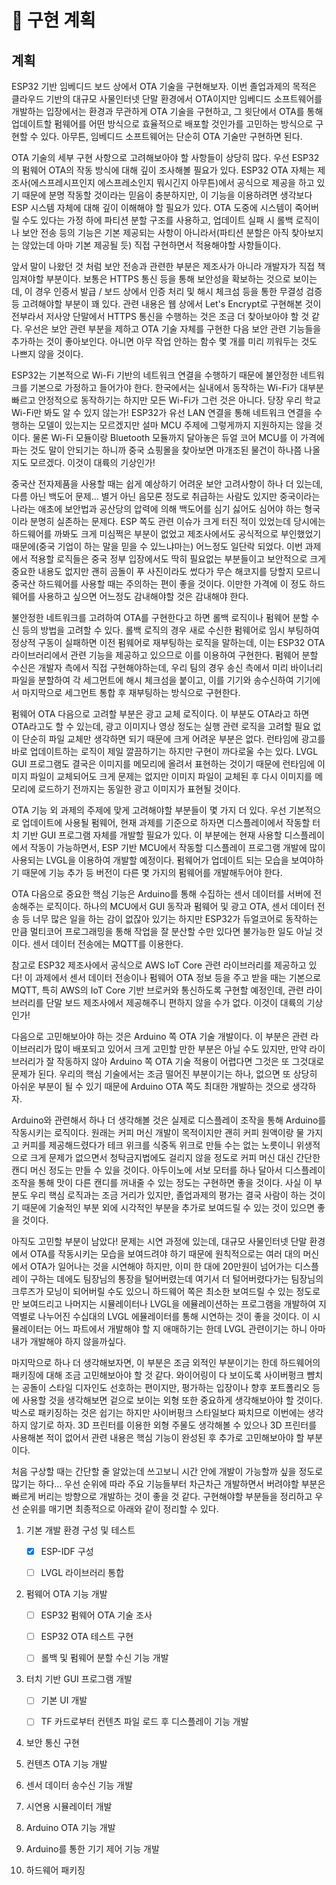 # 🎐 구현 계획

## 계획

ESP32 기반 임베디드 보드 상에서 OTA 기술을 구현해보자. 이번 졸업과제의 목적은 클라우드 기반의 대규모 사물인터넷 단말 환경에서 OTA이지만 임베디드 소프트웨어를 개발하는 입장에서는 환경과 무관하게 OTA 기술을 구현하고, 그 윗단에서 OTA를 통해 업데이트할 펌웨어를 어떤 방식으로 효율적으로 배포할 것인가를 고민하는 방식으로 구현할 수 있다. 아무튼, 임베디드 소프트웨어는 단순히 OTA 기술만 구현하면 된다.

OTA 기술의 세부 구현 사항으로 고려해보아야 할 사항들이 상당히 많다. 우선 ESP32의 펌웨어 OTA의 작동 방식에 대해 깊이 조사해볼 필요가 있다. ESP32 OTA 자체는 제조사(에스프레시프인지 에스프레소인지 뭐시긴지 아무튼)에서 공식으로 제공을 하고 있기 때문에 분명 작동할 것이라는 믿음이 충분하지만, 이 기능을 이용하려면 생각보다 ESP 시스템 자체에 대해 깊이 이해해야 할 필요가 있다. OTA 도중에 시스템이 죽어버릴 수도 있다는 가정 하에 파티션 분할 구조를 사용하고, 업데이트 실패 시 롤백 로직이나 보안 전송 등의 기능은 기본 제공되는 사항이 아니라서(파티션 분할은 아직 찾아보지는 않았는데 아마 기본 제공될 듯) 직접 구현하면서 적용해야할 사항들이다.

앞서 말이 나왔던 것 처럼 보안 전송과 관련한 부분은 제조사가 아니라 개발자가 직접 책임져야할 부분이다. 보통은 HTTPS 통신 등을 통해 보안성을 확보하는 것으로 보이는데, 이 경우 인증서 발급 / 보드 상에서 인증 처리 및 해시 체크섬 등을 통한 무결성 검증 등 고려해야할 부분이 꽤 있다. 관련 내용은 웹 상에서 Let's Encrypt로 구현해본 것이 전부라서 저사양 단말에서 HTTPS 통신을 수행하는 것은 조금 더 찾아보아야 할 것 같다. 우선은 보안 관련 부분을 제하고 OTA 기술 자체를 구현한 다음 보안 관련 기능들을 추가하는 것이 좋아보인다. 아니면 아무 작업 안하는 함수 몇 개를 미리 끼워두는 것도 나쁘지 않을 것이다.

ESP32는 기본적으로 Wi-Fi 기반의 네트워크 연결을 수행하기 때문에 불안정한 네트워크를 기본으로 가정하고 들어가야 한다. 한국에서는 실내에서 동작하는 Wi-Fi가 대부분 빠르고 안정적으로 동작하기는 하지만 모든 Wi-Fi가 그런 것은 아니다. 당장 우리 학교 Wi-Fi만 봐도 알 수 있지 않는가! ESP32가 유선 LAN 연결을 통해 네트워크 연결을 수행하는 모델이 있는지는 모르겠지만 설마 MCU 주제에 그렇게까지 지원하지는 않을 것이다. 물론 Wi-Fi 모듈이랑 Bluetooth 모듈까지 달아놓은 듀얼 코어 MCU를 이 가격에 파는 것도 말이 안되기는 하니까 중국 쇼핑몰을 찾아보면 마개조된 물건이 하나쯤 나올지도 모르겠다. 이것이 대륙의 기상인가!

중국산 전자제품을 사용할 때는 쉽게 예상하기 어려운 보안 고려사항이 하나 더 있는데, 다름 아닌 백도어 문제... 별거 아닌 음모론 정도로 취급하는 사람도 있지만 중국이라는 나라는 애초에 보안법과 공산당의 압력에 의해 백도어를 심기 싫어도 심어야 하는 형국이라 분명히 실존하는 문제다. ESP 쪽도 관련 이슈가 크게 터진 적이 있었는데 당시에는 하드웨어를 까봐도 크게 미심쩍은 부분이 없었고 제조사에서도 공식적으로 부인했었기 때문에(중국 기업이 하는 말을 믿을 수 있느냐마는) 어느정도 일단락 되었다. 이번 과제에서 적용할 로직들은 중국 정부 입장에서도 딱히 필요없는 부분들이고 보안적으로 크게 중요한 내용도 없지만 괜히 곰돌이 푸 사진이라도 썼다가 무슨 해코지를 당할지 모르니 중국산 하드웨어를 사용할 때는 주의하는 편이 좋을 것이다. 이만한 가격에 이 정도 하드웨어를 사용하고 싶으면 어느정도 감내해야할 것은 감내해야 한다.

불안정한 네트워크를 고려하여 OTA를 구현한다고 하면 롤백 로직이나 펌웨어 분할 수신 등의 방법을 고려할 수 있다. 롤백 로직의 경우 새로 수신한 펌웨어로 임시 부팅하여 정상적 구동이 실패하면 이전 펌웨어로 재부팅하는 로직을 말하는데, 이는 ESP32 OTA 라이브러리에서 관련 기능을 제공하고 있으므로 이를 이용하여 구현한다. 펌웨어 분할 수신은 개발자 측에서 직접 구현해야하는데, 우리 팀의 경우 송신 측에서 미리 바이너리 파일을 분할하여 각 세그먼트에 해시 체크섬을 붙이고, 이를 기기와 송수신하여 기기에서 마지막으로 세그먼트 통합 후 재부팅하는 방식으로 구현한다.

펌웨어 OTA 다음으로 고려할 부분은 광고 교체 로직이다. 이 부분도 OTA라고 하면 OTA라고도 할 수 있는데, 광고 이미지나 영상 정도는 실행 관련 로직을 고려할 필요 없이 단순히 파일 교체만 생각하면 되기 때문에 크게 어려운 부분은 없다. 런타임에 광고를 바로 업데이트하는 로직이 제일 깔끔하기는 하지만 구현이 까다로울 수는 있다. LVGL GUI 프로그램도 결국은 이미지를 메모리에 올려서 표현하는 것이기 때문에 런타임에 이미지 파일이 교체되어도 크게 문제는 없지만 이미지 파일이 교체된 후 다시 이미지를 메모리에 로드하기 전까지는 동일한 광고 이미지가 표현될 것이다.

OTA 기능 외 과제의 주제에 맞게 고려해야할 부분들이 몇 가지 더 있다. 우선 기본적으로 업데이트에 사용될 펌웨어, 현재 과제를 기준으로 하자면 디스플레이에서 작동할 터치 기반 GUI 프로그램 자체를 개발할 필요가 있다. 이 부분에는 현재 사용할 디스플레이에서 작동이 가능하면서, ESP 기반 MCU에서 작동할 디스플레이 프로그램 개발에 많이 사용되는 LVGL을 이용하여 개발할 예정이다. 펌웨어가 업데이트 되는 모습을 보여야하기 때문에 기능 추가 등 버전이 다른 몇 가지의 펌웨어를 개발해두어야 한다.

OTA 다음으로 중요한 핵심 기능은 Arduino를 통해 수집하는 센서 데이터를 서버에 전송해주는 로직이다. 하나의 MCU에서 GUI 동작과 펌웨어 및 광고 OTA, 센서 데이터 전송 등 너무 많은 일을 하는 감이 없잖아 있기는 하지만 ESP32가 듀얼코어로 동작하는 만큼 멀티코어 프로그래밍을 통해 작업을 잘 분산할 수만 있다면 불가능한 일도 아닐 것이다. 센서 데이터 전송에는 MQTT를 이용한다.

참고로 ESP32 제조사에서 공식으로 AWS IoT Core 관련 라이브러리를 제공하고 있다! 이 과제에서 센서 데이터 전송이나 펌웨어 OTA 정보 등을 주고 받을 때는 기본으로 MQTT, 특히 AWS의 IoT Core 기반 브로커와 통신하도록 구현할 예정인데, 관련 라이브러리를 단말 보드 제조사에서 제공해주니 편하지 않을 수가 없다. 이것이 대륙의 기상인가!

다음으로 고민해보아야 하는 것은 Arduino 쪽 OTA 기술 개발이다. 이 부분은 관련 라이브러리가 많이 배포되고 있어서 크게 고민할 만한 부분은 아닐 수도 있지만, 만약 라이브러리가 잘 작동하지 않아 Arduino 쪽 OTA 기술 적용이 어렵다면 그것은 또 그것대로 문제가 된다. 우리의 핵심 기술에서는 조금 떨어진 부분이기는 하나, 없으면 또 상당히 아쉬운 부분이 될 수 있기 때문에 Arduino OTA 쪽도 최대한 개발하는 것으로 생각하자.

Arduino와 관련해서 하나 더 생각해볼 것은 실제로 디스플레이 조작을 통해 Arduino를 작동시키는 로직이다. 원래는 커피 머신 개발이 목적이지만 괜히 커피 원액이랑 물 가지고 커피를 제공해드렸다가 테크 위크를 식중독 위크로 만들 수는 없는 노릇이니 위생적으로 크게 문제가 없으면서 청탁금지법에도 걸리지 않을 정도로 커피 머신 대신 간단한 캔디 머신 정도는 만들 수 있을 것이다. 아두이노에 서보 모터를 하나 달아서 디스플레이 조작을 통해 맛이 다른 캔디를 꺼내줄 수 있는 정도는 구현하면 좋을 것이다. 사실 이 부분도 우리 핵심 로직과는 조금 거리가 있지만, 졸업과제의 평가는 결국 사람이 하는 것이기 때문에 기술적인 부분 외에 시각적인 부분을 추가로 보여드릴 수 있는 것이 있으면 좋을 것이다.

아직도 고민할 부분이 남았다! 문제는 시연 과정에 있는데, 대규모 사물인터넷 단말 환경에서 OTA를 작동시키는 모습을 보여드려야 하기 때문에 원칙적으로는 여러 대의 머신에서 OTA가 일어나는 것을 시연해야 하지만, 이미 한 대에 20만원이 넘어가는 디스플레이 구하는 데에도 팀장님의 통장을 털어버렸는데 여기서 더 털어버렸다가는 팀장님의 크루즈가 모닝이 되어버릴 수도 있으니 하드웨어 쪽은 최소한 보여드릴 수 있는 정도로만 보여드리고 나머지는 시뮬레이터나 LVGL을 에뮬레이션하는 프로그램을 개발하여 지역별로 나누어진 수십대의 LVGL 에뮬레이터를 통해 시연하는 것이 좋을 것이다. 이 시뮬레이터는 어느 파트에서 개발해야 할 지 애매하기는 한데 LVGL 관련이기는 하니 아마 내가 개발해야 하지 않을까싶다.

마지막으로 하나 더 생각해보자면, 이 부분은 조금 외적인 부분이기는 한데 하드웨어의 패키징에 대해 조금 고민해보아야 할 것 같다. 와이어링이 다 보이도록 사이버펑크 뺨치는 공돌이 스타일 디자인도 선호하는 편이지만, 평가하는 입장이나 향후 포트폴리오 등에 사용할 것을 생각해보면 겉으로 보이는 외형 또한 중요하게 생각해보아야 할 것이다. 박스로 패키징하는 것은 쉽기는 하지만 사이버펑크 스타일보다 짜치므로 이번에는 생각하지 않기로 하자. 3D 프린터를 이용한 외형 주물도 생각해볼 수 있으나 3D 프린터를 사용해본 적이 없어서 관련 내용은 핵심 기능이 완성된 후 추가로 고민해보아야 할 부분이다.

처음 구상할 때는 간단할 줄 알았는데 쓰고보니 시간 안에 개발이 가능할까 싶을 정도로 많기는 하다... 우선 순위에 따라 주요 기능들부터 차근차근 개발하면서 버려야할 부분은 빠르게 버리는 방향으로 개발하는 것이 좋을 것 같다. 구현해야할 부분들을 정리하고 우선 순위를 매기면 최종적으로 아래와 같이 정리할 수 있다.


1. 기본 개발 환경 구성 및 테스트

    - [x] ESP-IDF 구성

    - [ ] LVGL 라이브러리 통합

2. 펌웨어 OTA 기능 개발

    - [ ] ESP32 펌웨어 OTA 기술 조사

    - [ ] ESP32 OTA 테스트 구현

    - [ ] 롤백 및 펌웨어 분할 수신 기능 개발

3. 터치 기반 GUI 프로그램 개발

    - [ ] 기본 UI 개발

    - [ ] TF 카드로부터 컨텐츠 파일 로드 후 디스플레이 기능 개발

3. 보안 통신 구현

4. 컨텐츠 OTA 기능 개발

5. 센서 데이터 송수신 기능 개발

6. 시연용 시뮬레이터 개발

7. Arduino OTA 기능 개발

8. Arduino를 통한 기기 제어 기능 개발

9. 하드웨어 패키징
